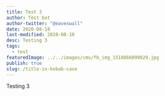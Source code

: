 ```yaml
---
title: Test 3
author: Test bot
author-twitter: "@eaveswall"
date: 2020-08-18
last-modified: 2020-08-18
desc: Testing 3
tags:
  - test
featuredImage: ../../images/cms/fb_img_1518866099029.jpg
publish: true
slug: /title-in-kebab-case
---
```

Testing 3